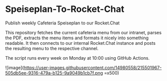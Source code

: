 # Speiseplan-To-Rocket-Chat
Publish weekly Cafeteria Speiseplan to our Rocket.Chat


This repository fetches the current cafeteria menu from our intranet, parses the PDF, extracts the menu items and formats it nicely into something readable.
It then connects to our internal Rocket.Chat instance and posts the resulting menu to the respective channel. 

The script runs every week on Monday at 10:00 using GitHub Actions.


![image](https://user-images.githubusercontent.com/14980558/215501967-505db5ee-9316-479a-b125-9a9049b1cb7f.png =x500)
